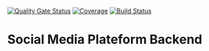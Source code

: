 [![Quality Gate Status](https://sonarqube.issamlaoumri.com/api/project_badges/measure?project=social_media_plateform_springboot&metric=alert_status&token=sqb_858b253267ba3ae312412e8ab8221ee7bd7d970f)](https://sonarqube.issamlaoumri.com/dashboard?id=social_media_plateform_springboot) [![Coverage](https://sonarqube.issamlaoumri.com/api/project_badges/measure?project=social_media_plateform_springboot&metric=coverage&token=sqb_858b253267ba3ae312412e8ab8221ee7bd7d970f)](https://sonarqube.issamlaoumri.com/dashboard?id=social_media_plateform_springboot) [![Build Status](https://jenkins.issamlaoumri.com/buildStatus/icon?job=social-media-plateform-pipeline)](https://jenkins.issamlaoumri.com/job/social-media-plateform-pipeline/)

# Social Media Plateform Backend 
